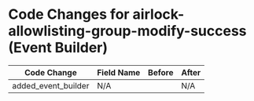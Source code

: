 # Code Changes for airlock-allowlisting-group-modify-success (Event Builder)

| Code Change | Field Name | Before | After |
|-------------|------------|--------|-------|
| added_event_builder | N/A |  | N/A |